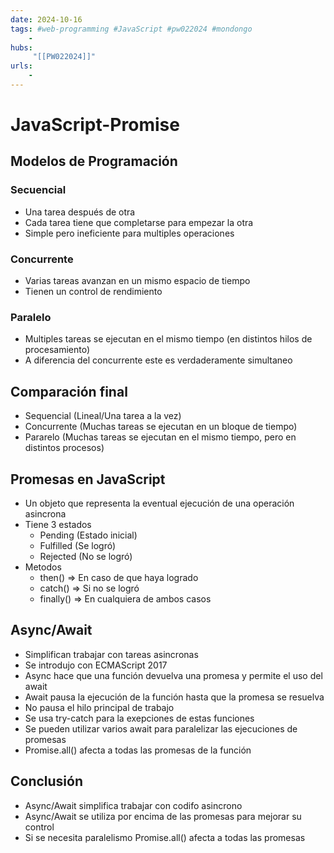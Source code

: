 ```yaml
---
date: 2024-10-16
tags: #web-programming #JavaScript #pw022024 #mondongo
    -
hubs:
     "[[PW022024]]"
urls:
    -
---
```


# JavaScript-Promise

## Modelos de Programación

### Secuencial

* Una tarea después de otra
* Cada tarea tiene que completarse para empezar la otra
* Simple pero ineficiente para multiples operaciones

### Concurrente

* Varias tareas avanzan en un mismo espacio de tiempo
* Tienen un control de rendimiento

### Paralelo

* Multiples tareas se ejecutan en el mismo tiempo (en distintos hilos de procesamiento)
* A diferencia del concurrente este es verdaderamente simultaneo

## Comparación final

* Sequencial (Lineal/Una tarea a la vez)
* Concurrente (Muchas tareas se ejecutan en un bloque de tiempo)
* Pararelo (Muchas tareas se ejecutan en el mismo tiempo, pero en distintos procesos)

## Promesas en JavaScript

* Un objeto que representa la eventual ejecución de una operación asincrona
* Tiene 3 estados
    * Pending (Estado inicial)
    * Fulfilled (Se logró)
    * Rejected (No se logró)
* Metodos
    * then() => En caso de que haya logrado
    * catch() => Si no se logró
    * finally() => En cualquiera de ambos casos

## Async/Await

* Simplifican trabajar con tareas asincronas
* Se introdujo con ECMAScript 2017
* Async hace que una función devuelva una promesa y permite el uso del await
* Await pausa la ejecución de la función hasta que la promesa se resuelva
* No pausa el hilo principal de trabajo
* Se usa try-catch para la exepciones de estas funciones
* Se pueden utilizar varios await para paralelizar las ejecuciones de promesas
* Promise.all() afecta a todas las promesas de la función

## Conclusión

* Async/Await simplifica trabajar con codifo asincrono
* Async/Await se utiliza por encima de las promesas para mejorar su control
* Si se necesita paralelismo Promise.all() afecta a todas las promesas


